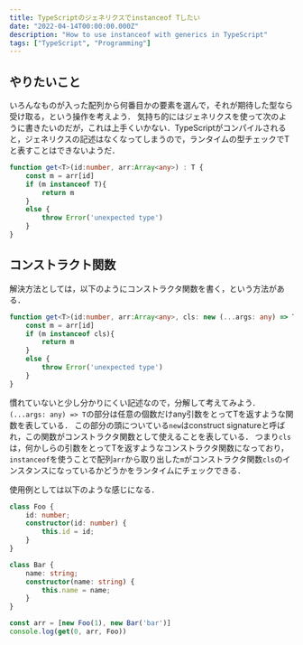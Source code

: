 ```yaml
---
title: TypeScriptのジェネリクスでinstanceof Tしたい
date: "2022-04-14T00:00:00.000Z"
description: "How to use instanceof with generics in TypeScript"
tags: ["TypeScript", "Programming"]
---
```


## やりたいこと

いろんなものが入った配列から何番目かの要素を選んで，それが期待した型なら受け取る，という操作を考えよう．
気持ち的にはジェネリクスを使って次のように書きたいのだが，これは上手くいかない．TypeScriptがコンパイルされると，ジェネリクスの記述はなくなってしまうので，ランタイムの型チェックでTと表すことはできないようだ．

```typescript
function get<T>(id:number, arr:Array<any>) : T {
    const m = arr[id]
    if (m instanceof T){
        return m
    }
    else {
        throw Error('unexpected type')
    }
}
```

## コンストラクト関数

解決方法としては，以下のようにコンストラクタ関数を書く，という方法がある．

```typescript
function get<T>(id:number, arr:Array<any>, cls: new (...args: any) => T) : T {
    const m = arr[id]
    if (m instanceof cls){
        return m
    }
    else {
        throw Error('unexpected type')
    }
}
```
慣れていないと少し分かりにくい記述なので，分解して考えてみよう．
`(...args: any) => T`の部分は任意の個数だけany引数をとってTを返すような関数を表している．
この部分の頭についている`new`はconstruct signatureと呼ばれ，この関数がコンストラクタ関数として使えることを表している．
つまり`cls`は，何かしらの引数をとってTを返すようなコンストラクタ関数になっており，`instanceof`を使うことで配列`arr`から取り出した`m`がコンストラクタ関数`cls`のインスタンスになっているかどうかをランタイムにチェックできる．

使用例としては以下のような感じになる．

```typescript
class Foo {
    id: number;
    constructor(id: number) {
        this.id = id;
    }
}

class Bar {
    name: string;
    constructor(name: string) {
        this.name = name;
    }
}

const arr = [new Foo(1), new Bar('bar')]
console.log(get(0, arr, Foo))
```


